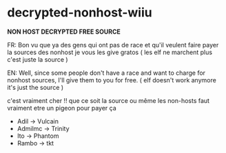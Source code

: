 # decrypted-nonhost-wiiu
**NON HOST DECRYPTED FREE SOURCE**

FR:
Bon vu que ya des gens qui ont pas de race et qu'il veulent faire payer la sources des nonhost je vous les give gratos
( les elf ne marchent plus c'est juste la source )

EN:
Well, since some people don't have a race and want to charge for nonhost sources, I'll give them to you for free.
( elf doesn't work anymore it's just the source )

c'est vraiment cher !! que ce soit la source ou même les non-hosts faut vraiment etre un pigeon pour payer ça

- Adil -> Vulcain
- Admilmc -> Trinity
- lto -> Phantom
- Rambo -> tkt

